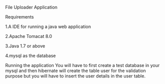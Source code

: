 File Uploader Application
 
Requirements

1.A IDE for running a java web application

2.Apache Tomacat 8.0

3.Java 1.7 or above

4.mysql as the database
 
Running the application
You will have to first create a test database in your mysql and 
then hibernate will create the table user for the validation purpose
but you will have to insert the user details in the user table.
